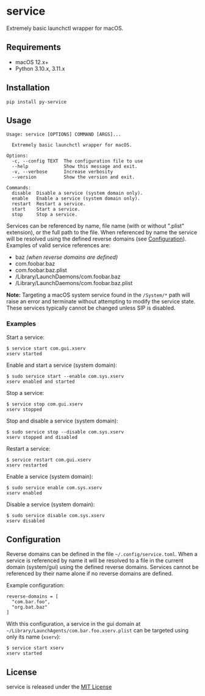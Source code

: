 # service

Extremely basic launchctl wrapper for macOS.

## Requirements

- macOS 12.x+
- Python 3.10.x, 3.11.x

## Installation

```
pip install py-service
```

## Usage

```
Usage: service [OPTIONS] COMMAND [ARGS]...

  Extremely basic launchctl wrapper for macOS.

Options:
  -c, --config TEXT  The configuration file to use
  --help             Show this message and exit.
  -v, --verbose      Increase verbosity
  --version          Show the version and exit.

Commands:
  disable  Disable a service (system domain only).
  enable   Enable a service (system domain only).
  restart  Restart a service.
  start    Start a service.
  stop     Stop a service.
```

Services can be referenced by name, file name (with or without ".plist" extension), or the full path to the file. When referenced by name the service will be resolved using the defined reverse domains (see [Configuration](#Configuration)). Examples of valid service references are:

- baz _(when reverse domains are defined)_
- com.foobar.baz
- com.foobar.baz.plist
- /Library/LaunchDaemons/com.foobar.baz
- /Library/LaunchDaemons/com.foobar.baz.plist

**Note:** Targeting a macOS system service found in the `/System/*` path will raise an error and terminate without attempting to modify the service state. These services typically cannot be changed unless SIP is disabled.

### Examples

Start a service:

```
$ service start com.gui.xserv
xserv started
```

Enable and start a service (system domain):

```
$ sudo service start --enable com.sys.xserv
xserv enabled and started
```

Stop a service:

```
$ service stop com.gui.xserv
xserv stopped
```

Stop and disable a service (system domain):

```
$ sudo service stop --disable com.sys.xserv
xserv stopped and disabled
```

Restart a service:

```
$ service restart com.gui.xserv
xserv restarted
```

Enable a service (system domain):

```
$ sudo service enable com.sys.xserv
xserv enabled
```

Disable a service (system domain):

```
$ sudo service disable com.sys.xserv
xserv disabled
```

## Configuration

Reverse domains can be defined in the file `~/.config/service.toml`. When a service is referenced by name it will be resolved to a file in the current domain (system/gui) using the defined reverse domains. Services cannot be referenced by their name alone if no reverse domains are defined.

Example configuration:

```
reverse-domains = [
  "com.bar.foo",
  "org.bat.baz"
]
```

With this configuration, a service in the gui domain at `~/Library/LaunchAgents/com.bar.foo.xserv.plist` can be targeted using only its name (`xserv`):

```
$ service start xserv
xserv started
```

## License

service is released under the [MIT License](./LICENSE)

